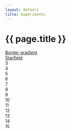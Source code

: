 ```yaml
---
layout: default
title: Experiments
---
```

<div class="experiments">
  <h1>{{ page.title }}</h1>
  <div class="grid">
    <a href="experiments/border-gradient"><div class="module">Border gradient</div></a>
    <a href="experiments/starfield"><div class="module">Starfield</div></a>
    <div class="module">3</div>
    <div class="module">4</div>
    <div class="module">5</div>
    <div class="module">6</div>
    <div class="module">7</div>
    <div class="module">8</div>
    <div class="module">9</div>
    <div class="module">10</div>
    <div class="module">11</div>
    <div class="module">12</div>
    <div class="module">13</div>
    <div class="module">14</div>
    <div class="module">15</div>
  </div>
</div>
